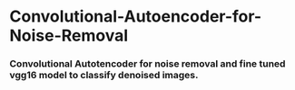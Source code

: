 # Convolutional-Autoencoder-for-Noise-Removal
<h3>
  Convolutional Autotencoder for noise removal and fine tuned vgg16 model to classify denoised images. 
  </h3>
